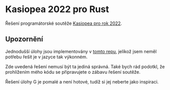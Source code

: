 # Kasiopea 2022 pro Rust

Řešení programátorské soutěže [Kasiopea pro rok 2022](https://kasiopea.matfyz.cz/archiv/2022/doma/).

## Upozornění

Jednodušší úlohy jsou implementovány v [tomto repu](https://github.com/Libertas007/kasiopea-2022), jelíkož jsem neměl potřebu řešit je v jazyce tak výkonném.

Zde uvedená řešení nemusí být ta jediná správná. Také bych rád podotkl, že prohlížením mého kódu se připravujete o zábavu řešení soutěže.

Řešení úlohy G je pomalé a není hotové, tudíž si jej neberte jako inspiraci.
